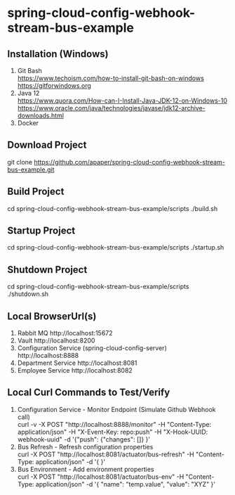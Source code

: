 # spring-cloud-config-webhook-stream-bus-example

## Installation (Windows)
1. Git Bash<br/>
   https://www.techoism.com/how-to-install-git-bash-on-windows
   https://gitforwindows.org
2. Java 12<br/>
   https://www.quora.com/How-can-I-Install-Java-JDK-12-on-Windows-10
   https://www.oracle.com/java/technologies/javase/jdk12-archive-downloads.html
3. Docker<br/>

## Download Project
git clone https://github.com/apaper/spring-cloud-config-webhook-stream-bus-example.git

## Build Project
cd spring-cloud-config-webhook-stream-bus-example/scripts
./build.sh

## Startup Project
cd spring-cloud-config-webhook-stream-bus-example/scripts
./startup.sh

## Shutdown Project
cd spring-cloud-config-webhook-stream-bus-example/scripts
./shutdown.sh

## Local BrowserUrl(s)
1. Rabbit MQ
   http://localhost:15672
2. Vault
   http://localhost:8200
3. Configuration Service (spring-cloud-config-server)
   http://localhost:8888
4. Department Service
   http://localhost:8081
5. Employee Service
   http://localhost:8082
   
## Local Curl Commands to Test/Verify
1. Configuration Service - Monitor Endpoint (Simulate Github Webhook call)<br/>
   curl -v -X POST "http://localhost:8888/monitor" -H "Content-Type: application/json" -H "X-Event-Key: repo:push" -H "X-Hook-UUID: webhook-uuid" -d '{"push": {"changes": []} }'
2. Bus Refresh - Refresh configuration properties<br/>
   curl -X POST "http://localhost:8081/actuator/bus-refresh" -H "Content-Type: application/json" -d '{  }'
3. Bus Environment - Add environment properties<br/>
   curl -X POST "http://localhost:8081/actuator/bus-env" -H "Content-Type: application/json" -d '{ "name": "temp.value", "value": "XYZ" }'



